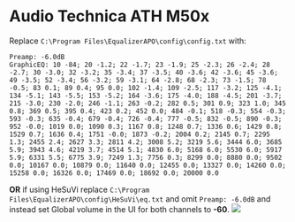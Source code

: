 # Audio Technica ATH M50x
Replace `C:\Program Files\EqualizerAPO\config\config.txt` with:
```
Preamp: -6.0dB
GraphicEQ: 10 -84; 20 -1.2; 22 -1.7; 23 -1.9; 25 -2.3; 26 -2.4; 28 -2.7; 30 -3.0; 32 -3.2; 35 -3.4; 37 -3.5; 40 -3.6; 42 -3.6; 45 -3.6; 49 -3.5; 52 -3.4; 56 -3.2; 59 -3.1; 64 -2.8; 68 -2.3; 73 -1.5; 78 -0.5; 83 0.1; 89 0.4; 95 0.0; 102 -1.4; 109 -2.5; 117 -3.2; 125 -4.1; 134 -5.1; 143 -5.5; 153 -5.2; 164 -3.6; 175 -4.0; 188 -4.5; 201 -3.7; 215 -3.0; 230 -2.0; 246 -1.1; 263 -0.2; 282 0.5; 301 0.9; 323 1.0; 345 0.8; 369 0.5; 395 0.4; 423 0.2; 452 0.0; 484 -0.1; 518 -0.3; 554 -0.3; 593 -0.3; 635 -0.4; 679 -0.4; 726 -0.4; 777 -0.5; 832 -0.5; 890 -0.3; 952 -0.0; 1019 0.0; 1090 0.3; 1167 0.8; 1248 0.7; 1336 0.6; 1429 0.8; 1529 0.7; 1636 0.4; 1751 -0.0; 1873 -0.2; 2004 0.2; 2145 0.7; 2295 1.3; 2455 2.4; 2627 3.3; 2811 4.2; 3008 5.2; 3219 5.6; 3444 6.0; 3685 5.9; 3943 4.6; 4219 3.7; 4514 5.1; 4830 6.0; 5168 6.0; 5530 6.0; 5917 5.9; 6331 5.5; 6775 3.9; 7249 1.3; 7756 0.3; 8299 0.0; 8880 0.0; 9502 0.0; 10167 0.0; 10879 0.0; 11640 0.0; 12455 0.0; 13327 0.0; 14260 0.0; 15258 0.0; 16326 0.0; 17469 0.0; 18692 0.0; 20000 0.0
```
**OR** if using HeSuVi replace `C:\Program Files\EqualizerAPO\config\HeSuVi\eq.txt` and omit `Preamp: -6.0dB` and instead set Global volume in the UI for both channels to **-60**.
![](https://raw.githubusercontent.com/jaakkopasanen/AutoEq/master/results/Headphone.com/innerfidelity/onear/Audio%20Technica%20ATH%20M50x/Audio%20Technica%20ATH%20M50x.png)